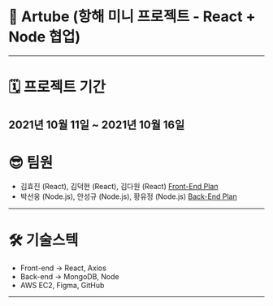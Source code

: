 # 🎨 Artube (항해 미니 프로젝트 - React + Node 협업)
<!-- **페이지 링크: [React_Calendar](https://calendar-7a846.web.app/)**
<img width="80%" src="https://user-images.githubusercontent.com/89535287/136588356-9384f322-72e0-499e-b7cf-9a9452d3170a.gif"/>
 -->
---
# **🗓 프로젝트 기간**
2021년 10월 11일 ~ 2021년 10월 16일
---
# 😎 **팀원**
- 김효진 (React), 김덕현 (React), 김다원 (React)
  [Front-End Plan](https://www.notion.so/Front-End-Plan-29904bd6989848bca59e0a3404a794a5)
- 박선웅 (Node.js), 안성규 (Node.js), 황유정 (Node.js)
  [Back-End Plan](https://www.notion.so/e44c94dc923341439f45bc0981fa1f0a)
---
# **🛠 기술스텍**
- Front-end → React, Axios
- Back-end → MongoDB, Node
- AWS EC2, Figma, GitHub
---